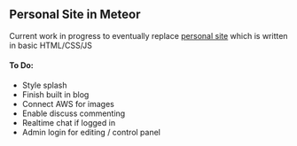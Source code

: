 ## Personal Site in Meteor

Current work in progress to eventually replace [personal site](http://www.lowellmower.com) which is written in basic HTML/CSS/JS

#### To Do:
- Style splash
- Finish built in blog
- Connect AWS for images
- Enable discuss commenting
- Realtime chat if logged in
- Admin login for editing / control panel
